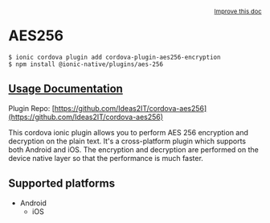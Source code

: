 <a style="float:right;font-size:12px;" href="http://github.com/danielsogl/awesome-cordova-plugins/edit/master/src/@awesome-cordova-plugins/plugins/aes-256/index.ts#L1">
  Improve this doc
</a>

# AES256

```
$ ionic cordova plugin add cordova-plugin-aes256-encryption
$ npm install @ionic-native/plugins/aes-256
```

## [Usage Documentation](https://ionicframework.com/docs/native/aes-256/)

Plugin Repo: [https://github.com/Ideas2IT/cordova-aes256](https://github.com/Ideas2IT/cordova-aes256)

This cordova ionic plugin allows you to perform AES 256 encryption and decryption on the plain text.
It's a cross-platform plugin which supports both Android and iOS.
The encryption and decryption are performed on the device native layer so that the performance is much faster.

## Supported platforms

- Android
  - iOS
  


